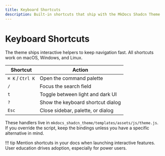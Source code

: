 ```yaml
---
title: Keyboard Shortcuts
description: Built-in shortcuts that ship with the MkDocs Shadcn Theme.
---
```


# Keyboard Shortcuts

The theme ships interactive helpers to keep navigation fast. All shortcuts work on macOS, Windows, and Linux.

| Shortcut             | Action                            |
| -------------------- | --------------------------------- |
| `⌘ K` / `Ctrl K`     | Open the command palette          |
| `/`                  | Focus the search field            |
| `t`                  | Toggle between light and dark UI  |
| `?`                  | Show the keyboard shortcut dialog |
| `Esc`                | Close sidebar, palette, or dialog |

These handlers live in `mkdocs_shadcn_theme/templates/assets/js/theme.js`. If you override the script, keep the bindings unless you have a specific alternative in mind.

!!! tip
    Mention shortcuts in your docs when launching interactive features. User education drives adoption, especially for power users.
